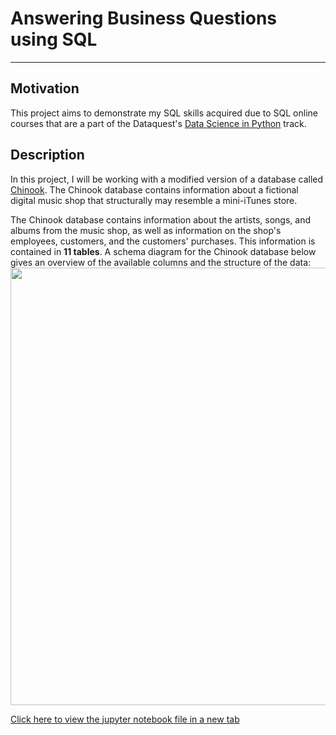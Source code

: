 # Answering Business Questions using SQL
***
## Motivation
This project aims to demonstrate my SQL skills acquired due to SQL online courses that are a part of the Dataquest's <a href='https://www.dataquest.io/path/data-scientist/'>Data Science in Python</a> track.
## Description
In this project, I will be working with a modified version of a database called <a href='https://github.com/lerocha/chinook-database'>Chinook</a>. The Chinook database contains information about a fictional digital music shop that structurally may resemble a mini-iTunes store.

The Chinook database contains information about the artists, songs, and albums from the music shop, as well as information on the shop's employees, customers, and the customers' purchases. This information is contained in __11 tables__. A schema diagram for the Chinook database below gives an overview of the available columns and the structure of the data:
<img src="https://s3.amazonaws.com/dq-content/191/chinook-schema.svg" width="700">

<a href='https://nbviewer.jupyter.org/urls/community.dataquest.io/uploads/short-url/uIJXTV6v0De9tAuGbwczYAz9Uq3.ipynb' target="_blank">Click here to view the jupyter notebook file in a new tab</a>

